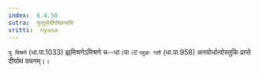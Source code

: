 ```yaml
---
index:  6.4.58
sutra:  युप्लुवोर्दीर्घश्छन्दसि
vritti:  nyasa
---
```


`यु मिश्रणे` (धा.पा.1033) झ्र्मिश्रणेऽमिश्रणे च--धा।पा।ट `प्लुङः गतौ` (धा.पा.958) अनयोर्धात्वोस्तुकि प्राप्ते दीर्घाथं वचनम्।।

